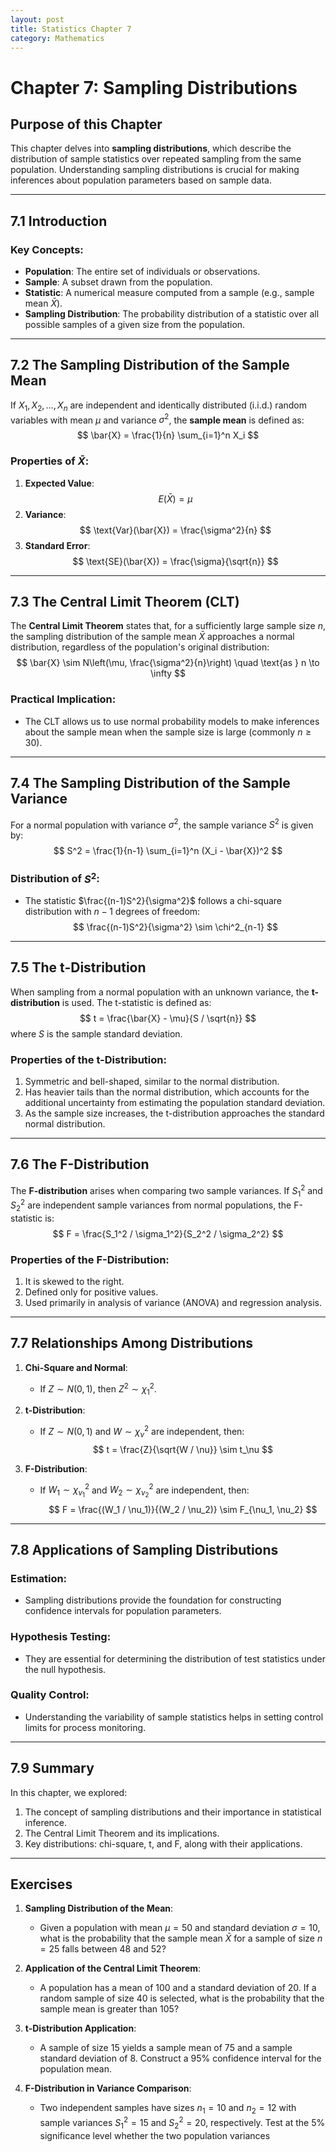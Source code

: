 ```yaml
---
layout: post
title: Statistics Chapter 7
category: Mathematics
---
```


# Chapter 7: Sampling Distributions

## Purpose of this Chapter
This chapter delves into **sampling distributions**, which describe the distribution of sample statistics over repeated sampling from the same population. Understanding sampling distributions is crucial for making inferences about population parameters based on sample data.

---

## 7.1 Introduction

### Key Concepts:
- **Population**: The entire set of individuals or observations.
- **Sample**: A subset drawn from the population.
- **Statistic**: A numerical measure computed from a sample (e.g., sample mean $\bar{X}$).
- **Sampling Distribution**: The probability distribution of a statistic over all possible samples of a given size from the population.

---

## 7.2 The Sampling Distribution of the Sample Mean

If $X_1, X_2, \ldots, X_n$ are independent and identically distributed (i.i.d.) random variables with mean $\mu$ and variance $\sigma^2$, the **sample mean** is defined as:
$$
\bar{X} = \frac{1}{n} \sum_{i=1}^n X_i
$$

### Properties of $\bar{X}$:
1. **Expected Value**:
   $$
   E(\bar{X}) = \mu
   $$
2. **Variance**:
   $$
   \text{Var}(\bar{X}) = \frac{\sigma^2}{n}
   $$
3. **Standard Error**:
   $$
   \text{SE}(\bar{X}) = \frac{\sigma}{\sqrt{n}}
   $$

---

## 7.3 The Central Limit Theorem (CLT)

The **Central Limit Theorem** states that, for a sufficiently large sample size $n$, the sampling distribution of the sample mean $\bar{X}$ approaches a normal distribution, regardless of the population's original distribution:
$$
\bar{X} \sim N\left(\mu, \frac{\sigma^2}{n}\right) \quad \text{as } n \to \infty
$$

### Practical Implication:
- The CLT allows us to use normal probability models to make inferences about the sample mean when the sample size is large (commonly $n \geq 30$).

---

## 7.4 The Sampling Distribution of the Sample Variance

For a normal population with variance $\sigma^2$, the sample variance $S^2$ is given by:
$$
S^2 = \frac{1}{n-1} \sum_{i=1}^n (X_i - \bar{X})^2
$$

### Distribution of $S^2$:
- The statistic $\frac{(n-1)S^2}{\sigma^2}$ follows a chi-square distribution with $n-1$ degrees of freedom:
  $$
  \frac{(n-1)S^2}{\sigma^2} \sim \chi^2_{n-1}
  $$

---

## 7.5 The t-Distribution

When sampling from a normal population with an unknown variance, the **t-distribution** is used. The t-statistic is defined as:
$$
t = \frac{\bar{X} - \mu}{S / \sqrt{n}}
$$
where $S$ is the sample standard deviation.

### Properties of the t-Distribution:
1. Symmetric and bell-shaped, similar to the normal distribution.
2. Has heavier tails than the normal distribution, which accounts for the additional uncertainty from estimating the population standard deviation.
3. As the sample size increases, the t-distribution approaches the standard normal distribution.

---

## 7.6 The F-Distribution

The **F-distribution** arises when comparing two sample variances. If $S_1^2$ and $S_2^2$ are independent sample variances from normal populations, the F-statistic is:
$$
F = \frac{S_1^2 / \sigma_1^2}{S_2^2 / \sigma_2^2}
$$

### Properties of the F-Distribution:
1. It is skewed to the right.
2. Defined only for positive values.
3. Used primarily in analysis of variance (ANOVA) and regression analysis.

---

## 7.7 Relationships Among Distributions

1. **Chi-Square and Normal**:
   - If $Z \sim N(0, 1)$, then $Z^2 \sim \chi^2_1$.

2. **t-Distribution**:
   - If $Z \sim N(0, 1)$ and $W \sim \chi^2_\nu$ are independent, then:
     $$
     t = \frac{Z}{\sqrt{W / \nu}} \sim t_\nu
     $$

3. **F-Distribution**:
   - If $W_1 \sim \chi^2_{\nu_1}$ and $W_2 \sim \chi^2_{\nu_2}$ are independent, then:
     $$
     F = \frac{(W_1 / \nu_1)}{(W_2 / \nu_2)} \sim F_{\nu_1, \nu_2}
     $$

---

## 7.8 Applications of Sampling Distributions

### Estimation:
- Sampling distributions provide the foundation for constructing confidence intervals for population parameters.

### Hypothesis Testing:
- They are essential for determining the distribution of test statistics under the null hypothesis.

### Quality Control:
- Understanding the variability of sample statistics helps in setting control limits for process monitoring.

---

## 7.9 Summary

In this chapter, we explored:
1. The concept of sampling distributions and their importance in statistical inference.
2. The Central Limit Theorem and its implications.
3. Key distributions: chi-square, t, and F, along with their applications.

---

## Exercises

1. **Sampling Distribution of the Mean**:
   - Given a population with mean $\mu = 50$ and standard deviation $\sigma = 10$, what is the probability that the sample mean $\bar{X}$ for a sample of size $n = 25$ falls between 48 and 52?

2. **Application of the Central Limit Theorem**:
   - A population has a mean of 100 and a standard deviation of 20. If a random sample of size 40 is selected, what is the probability that the sample mean is greater than 105?

3. **t-Distribution Application**:
   - A sample of size 15 yields a sample mean of 75 and a sample standard deviation of 8. Construct a 95% confidence interval for the population mean.

4. **F-Distribution in Variance Comparison**:
   - Two independent samples have sizes $n_1 = 10$ and $n_2 = 12$ with sample variances $S_1^2 = 15$ and $S_2^2 = 20$, respectively. Test at the 5% significance level whether the two population variances
 
